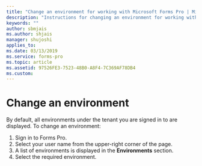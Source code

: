 ```yaml
---
title: "Change an environment for working with Microsoft Forms Pro | MicrosoftDocs"
description: "Instructions for changing an environment for working with Microsoft Forms Pro"
keywords: ""
author: sbmjais
ms.author: shjais
manager: shujoshi
applies_to: 
ms.date: 03/13/2019
ms.service: forms-pro
ms.topic: article
ms.assetid: 97526FE3-7523-48B0-A8F4-7C369AF78DB4
ms.custom: 
---
```


# Change an environment

By default, all environments under the tenant you are signed in to are displayed. To change an environment:

1. Sign in to Forms Pro. 
2. Select your user name from the upper-right corner of the page.
3. A list of environments is displayed in the **Environments** section.
4. Select the required environment.